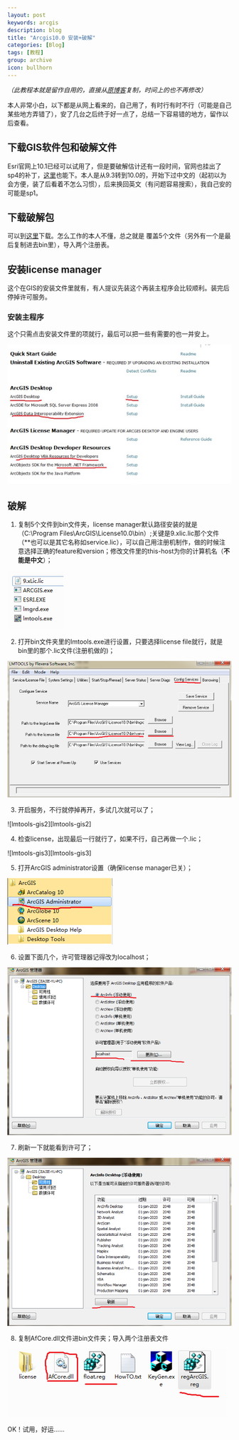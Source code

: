 ```yaml
---
layout: post
keywords: arcgis
description: blog
title: "Arcgis10.0 安装+破解"
categories: [Blog]
tags: [教程]
group: archive
icon: bullhorn
---
```


*（此教程本就是留作自用的，直接从[原博客](http://blog.sina.com.cn/s/blog_9caf98ff010163ja.html)复制，时间上的也不再修改）*

本人非常小白，以下都是从网上看来的，自己用了，有时行有时不行（可能是自己某些地方弄错了），安了几台之后终于好一点了，总结一下容易错的地方，留作以后查看。

## 下载GIS软件包和破解文件

Esri官网上10.1已经可以试用了，但是要破解估计还有一段时间，官网也挂出了sp4的补丁，[这里](http://www.filestube.com/shareflare/2FUpI54Go2NFPr5N0XzsC3/esri-arcgis-10-sp4-x86x64.html)也能下。本人是从9.3转到10.0的，开始下过中文的（起初以为会方便，装了后看着不怎么习惯），后来换回英文（有问题容易搜索），我自己安的可能是sp1。

## 下载破解包

可以到[这里](https://www.dropbox.com/s/ksaclajforg3975/ArcGIS10.0%E5%AE%8C%E7%BE%8E%E7%A0%B4%E8%A7%A3.zip)下载。怎么工作的本人不懂，总之就是 覆盖5个文件（另外有一个是最后复制进去bin里），导入两个注册表。

## 安装license manager

这个在GIS的安装文件里就有，有人提议先装这个再装主程序会比较顺利。装完后停掉许可服务。

### 安装主程序

这个只需点击安装文件里的项就行，最后可以把一些有需要的也一并安上。

![setup-gis][setup-gis]

## 破解

1. 复制5个文件到bin文件夹，license manager默认路径安装的就是（C:\Program
Files\ArcGIS\License10.0\bin）;关键是9.xlic.lic那个文件（**也可以是其它名称如service.lic），可以自己用注册机制作，做的时候注意选择正确的feature和version；修改文件里的this-host为你的计算机名（**不能是中文**）；

![bin-gis][bin-gis]

2. 打开bin文件夹里的lmtools.exe进行设置，只要选择license file就行，就是bin里的那个.lic文件(注册机做的)；

![lmtools-gis][lmtools-gis]

3. 开启服务，不行就停掉再开，多试几次就可以了；

![lmtools-gis2][lmtools-gis2]

4. 检查license，出现最后一行就行了，如果不行，自己再做一个.lic；

![lmtools-gis3][lmtools-gis3]

5. 打开ArcGIS administrator设置（确保license manager已关）；

![administrator1-gis][administrator1-gis]

6. 设置下面几个，许可管理器记得改为localhost；

![administrator2-gis][administrator2-gis]

7. 刷新一下就能看到许可了；

![administrator3-gis][administrator3-gis]

8. 复制AfCore.dll文件进bin文件夹；导入两个注册表文件

![regist-gis][regist-gis]

OK！试用，好运……
	

[setup-gis]: /image/post/setup-gis.jpg
[bin-gis]: /image/post/bin-gis.png
[administrator1-gis]: /image/post/administrator1-gis.png
[administrator2-gis]: /image/post/administrator2-gis.png
[administrator3-gis]: /image/post/administrator3-gis.png
[lmtools-gis]: /image/post/lmtools-gis.png
[lmtools2-gis]: /image/post/lmtools2-gis.png
[lmtools3-gis]: /image/post/lmtools3-gis.png
[regist-gis]: /image/post/regist-gis.png
